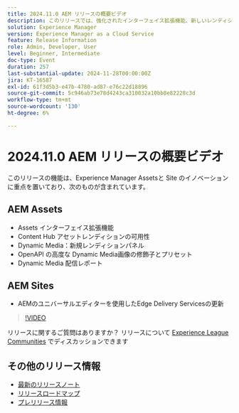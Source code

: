 ```yaml
---
title: 2024.11.0 AEM リリースの概要ビデオ
description: このリリースでは、強化されたインターフェイス拡張機能、新しいレンディションオプション、高度な画像修飾子、AEMのユニバーサルエディターを使用したEdge Delivery Servicesの改善など、Adobe Experience Manager（AEM） Sites とAssetsの主なアップデートについて説明します。
solution: Experience Manager
version: Experience Manager as a Cloud Service
feature: Release Information
role: Admin, Developer, User
level: Beginner, Intermediate
doc-type: Event
duration: 257
last-substantial-update: 2024-11-28T00:00:00Z
jira: KT-16587
exl-id: 61f3d5b3-e47b-4780-ad87-e76c22d18896
source-git-commit: 5c946ab73e78d4243ca310032a10bb8e82228c3d
workflow-type: tm+mt
source-wordcount: '130'
ht-degree: 6%

---
```


# 2024.11.0 AEM リリースの概要ビデオ

このリリースの機能は、Experience Manager Assetsと Site のイノベーションに重点を置いており、次のものが含まれています。

## AEM Assets

* Assets インターフェイス拡張機能&#x200B;
* Content Hub アセットレンディションの可用性&#x200B;
* Dynamic Media：新規レンディションパネル&#x200B;
* OpenAPI の高度な Dynamic Media&#x200B;画像の修飾子とプリセット&#x200B;
* Dynamic Media 配信レポート&#x200B;

## AEM Sites

* AEMの&#x200B;ユニバーサルエディターを使用したEdge Delivery Servicesの更新

>[!VIDEO](https://video.tv.adobe.com/v/3440920/?learn=on&enablevpops)

リリースに関するご質問はありますか？  リリースについて [Experience League Communities](https://adobe.ly/3ZKpM0u) でディスカッションできます

## その他のリリース情報

* [最新のリリースノート](https://experienceleague.adobe.com/docs/experience-manager-cloud-service/content/release-notes/home.html?lang=ja)
* [ リリースロードマップ ](https://experienceleague.adobe.com/docs/experience-manager-release-information/aem-release-updates/update-releases-roadmap.html?lang=ja)
* [ プレリリース情報 ](https://experienceleague.adobe.com/docs/experience-manager-cloud-service/content/release-notes/prerelease.html?lang=ja)
